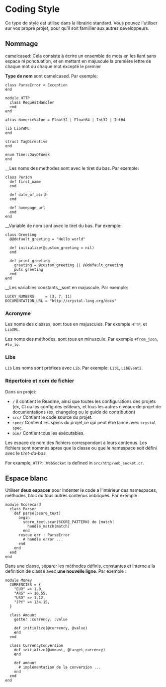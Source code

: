 # Coding Style
Ce type de style est utilise dans la librairie standard.  Vous pouvez l'utiliser sur vos propre projet, pour qu'il soit famillier aux autres developpeurs.

## Nommage
camelcased: Cela consiste à écrire un ensemble de mots en les liant sans espace ni ponctuation, 
et en mettant en majuscule la première lettre de chaque mot ou chaque mot excepté le premier

__Type de nom__ sont camelcased. Par exemple:

```crystal
class ParseError < Exception
end

module HTTP
  class RequestHandler
  end
end

alias NumericValue = Float32 | Float64 | Int32 | Int64

lib LibYAML
end

struct TagDirective
end

enum Time::DayOfWeek
end
```
__Les noms des methodes sont avec le tiret du bas. Par exemple:

```crystal
class Person
  def first_name
  end

  def date_of_birth
  end

  def homepage_url
  end
end
```
__Variable de nom sont avec le tiret du bas. Par exemple:

```crystal
class Greeting
  @@default_greeting = "Hello world"

  def initialize(@custom_greeting = nil)
  end

  def print_greeting
    greeting = @custom_greeting || @@default_greeting
    puts greeting
  end
end
```
__Les variables constants__sont en majuscule. Par exemple:

```crystal
LUCKY_NUMBERS     = [3, 7, 11]
DOCUMENTATION_URL = "http://crystal-lang.org/docs"
```

### Acronyme

Les noms des classes, sont tous en majuscules. Par exemple `HTTP`, et `LibXML`.

Les noms des méthodes, sont tous en minuscule. Par exemple `#from_json`,  `#to_io`.


### Libs

`Lib` Les noms sont préfixes avec `Lib`. Par exemple: `LibC`, `LibEvent2`.

### Répertoire et nom de fichier 

Dans un projet:

- `/`     il contient le Readme, ainsi que toutes les configurations des projets (ex, CI ou les config des editeurs, et tous les autres niveaux de projet de documentations (ex, changelog ou le guide de contribution)            
- `src/`  Contient le code source du projet.
- `spec/` Contient les specs du projet,ce qui peut être lancé avec `crystal spec`.
- `bin/`  Contient tous les exécutables.

Les espace de nom des fichiers correspondant à leurs contenus. Les fichiers sont nommés apres que la classe ou que le namespace soit défini avec le _tiret-du-bas_

For example, `HTTP::WebSocket` is defined in `src/http/web_socket.cr`.

## Espace blanc

Utiliser __deux espaces__ pour indenter le code a l'intérieur des namespaces, méthodes, bloc ou tous autres contenus imbriqués. Par exemple :
```crystal
module Scorecard
  class Parser
    def parse(score_text)
      begin
        score_text.scan(SCORE_PATTERN) do |match|
          handle_match(match)
        end
      rescue err : ParseError
        # handle error ...
      end
    end
  end
end
```
Dans une classe, séparer les méthodes définis, constantes et interne a la definition de classe avec __une nouvelle ligne__. Par exemple :

```crystal
module Money
  CURRENCIES = {
    "EUR" => 1.0,
    "ARS" => 10.55,
    "USD" => 1.12,
    "JPY" => 134.15,
  }

  class Amount
    getter :currency, :value

    def initialize(@currency, @value)
    end
  end

  class CurrencyConversion
    def initialize(@amount, @target_currency)
    end

    def amount
      # implémentation de la conversion ...
    end
  end
end
```

